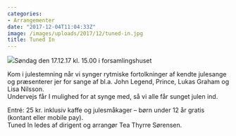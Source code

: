 ```yaml
---
categories:
- Arrangementer
date: "2017-12-04T11:04:33Z"
image: /images/uploads/2017/12/tuned-in.jpg
title: Tuned In
---
```


[![](/images/uploads/2017/12/tuned-in-300x169.jpg)](/images/uploads/2017/12/tuned-in.jpg)Søndag den 17.12.17 kl. 15.00 i forsamlingshuset

Kom i julestemning når vi synger rytmiske fortolkninger af kendte julesange og præsenterer jer for sange af bl.a. John Legend, Prince, Lukas Graham og Lisa Nilsson.  
Undervejs får I mulighed for at synge med, så vi alle får sunget julen ind.

Entré: 25 kr. inklusiv kaffe og julesmåkager – børn under 12 år gratis (kontant eller mobile pay).  
Tuned In ledes af dirigent og arrangør Tea Thyrre Sørensen.